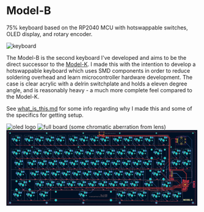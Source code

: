 # Model-B
75% keyboard based on the RP2040 MCU with hotswappable switches, OLED display, and rotary encoder.

<img src=https://i.imgur.com/Ae7lrHS.jpeg alt="keyboard" width="500" />

The Model-B is the second keyboard I've developed and aims to be the direct successor to the [Model-K](https://github.com/TrojanPinata/Model-K-Pico). I made this with the intention to develop a hotswappable keyboard which uses SMD components in order to reduce soldering overhead and learn microcontroller hardware development. The case is clear acrylic with a delrin switchplate and holds a eleven degree angle, and is reasonably heavy - a much more complete feel compared to the Model-K. 

See [what_is_this.md](what_is_this.md) for some info regarding why I made this and some of the specifics for getting setup.

<img src=https://i.imgur.com/5VRfPYX.jpeg alt="oled logo" width="500" />
<img src=https://i.imgur.com/7yxFbYw.jpeg alt="full board (some chromatic aberration from lens)" width="500" />
<img src=https://github.com/TrojanPinata/Model-B/blob/main/case/ref-trans.png alt="pcb" width="500" />